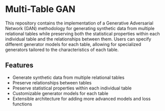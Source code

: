 # Multi-Table GAN

This repository contains the implementation of a Generative Adversarial Network (GAN) methodology for generating synthetic data from multiple relational tables while preserving both the statistical properties within each individual table and the relationships between them. Users can specify different generator models for each table, allowing for specialized generators tailored to the characteristics of each table.

## Features
- Generate synthetic data from multiple relational tables
- Preserve relationships between tables
- Preserve statistical properties within each individual table
- Customizable generator models for each table
- Extensible architecture for adding more advanced models and loss functions
